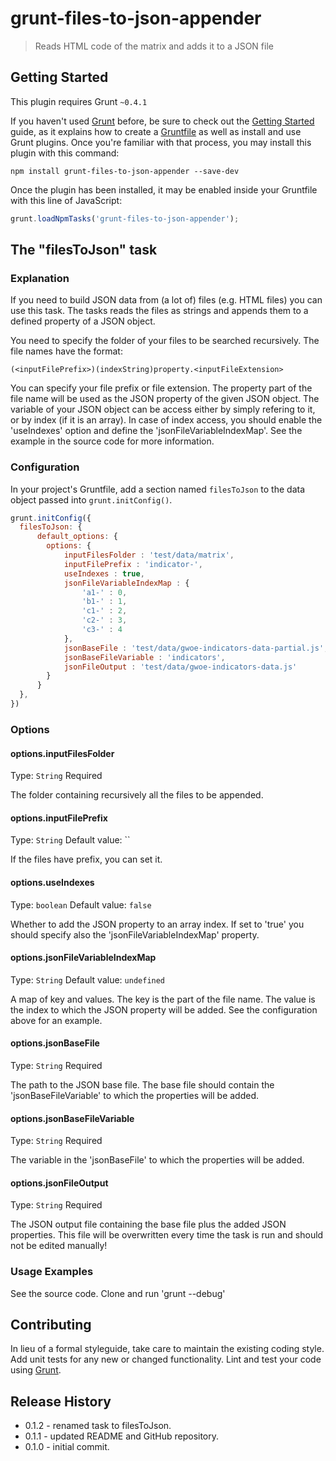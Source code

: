 # grunt-files-to-json-appender

> Reads HTML code of the matrix and adds it to a JSON file

## Getting Started
This plugin requires Grunt `~0.4.1`

If you haven't used [Grunt](http://gruntjs.com/) before, be sure to check out the [Getting Started](http://gruntjs.com/getting-started) guide, as it explains how to create a [Gruntfile](http://gruntjs.com/sample-gruntfile) as well as install and use Grunt plugins. Once you're familiar with that process, you may install this plugin with this command:

```shell
npm install grunt-files-to-json-appender --save-dev
```

Once the plugin has been installed, it may be enabled inside your Gruntfile with this line of JavaScript:

```js
grunt.loadNpmTasks('grunt-files-to-json-appender');
```

## The "filesToJson" task

### Explanation
If you need to build JSON data from (a lot of) files (e.g. HTML files) you can use this task.
The tasks reads the files as strings and appends them to a defined property of a JSON object.


You need to specify the folder of your files to be searched recursively.
The file names have the format:

    (<inputFilePrefix>)(indexString)property.<inputFileExtension>

You can specify your file prefix or file extension.
The property part of the file name will be used as the JSON property of the given JSON object.
The variable of your JSON object can be access either by simply refering to it, or by index (if it is an array).
In case of index access, you should enable the 'useIndexes' option and define the 'jsonFileVariableIndexMap'.
See the example in the source code for more information.


### Configuration
In your project's Gruntfile, add a section named `filesToJson` to the data object passed into `grunt.initConfig()`.

```js
grunt.initConfig({
  filesToJson: {
      default_options: {
        options: {
            inputFilesFolder : 'test/data/matrix',
            inputFilePrefix : 'indicator-',
            useIndexes : true,
            jsonFileVariableIndexMap : {
                'a1-' : 0,
                'b1-' : 1,
                'c1-' : 2,
                'c2-' : 3,
                'c3-' : 4
            },
            jsonBaseFile : 'test/data/gwoe-indicators-data-partial.js',
            jsonBaseFileVariable : 'indicators',
            jsonFileOutput : 'test/data/gwoe-indicators-data.js'
        }
      }
  },
})
```

### Options

#### options.inputFilesFolder
Type: `String`
Required

The folder containing recursively all the files to be appended.

#### options.inputFilePrefix
Type: `String`
Default value: ``

If the files have prefix, you can set it.

#### options.useIndexes
Type: `boolean`
Default value: `false`

Whether to add the JSON property to an array index.
If set to 'true' you should specify also the 'jsonFileVariableIndexMap' property.

#### options.jsonFileVariableIndexMap
Type: `String`
Default value: `undefined`

A map of key and values.
The key is the part of the file name.
The value is the index to which the JSON property will be added.
See the configuration above for an example.

#### options.jsonBaseFile
Type: `String`
Required

The path to the JSON base file.
The base file should contain the 'jsonBaseFileVariable' to which the properties will be added.

#### options.jsonBaseFileVariable
Type: `String`
Required

The variable in the 'jsonBaseFile' to which the properties will be added.

#### options.jsonFileOutput
Type: `String`
Required

The JSON output file containing the base file plus the added JSON properties.
This file will be overwritten every time the task is run and should not be edited manually!


### Usage Examples
See the source code. Clone and run 'grunt --debug'


## Contributing
In lieu of a formal styleguide, take care to maintain the existing coding style.
Add unit tests for any new or changed functionality.
Lint and test your code using [Grunt](http://gruntjs.com/).

## Release History
* 0.1.2 - renamed task to filesToJson.
* 0.1.1 - updated README and GitHub repository.
* 0.1.0 - initial commit.
